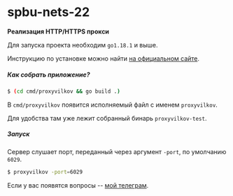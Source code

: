 # spbu-nets-22
**Реализация HTTP/HTTPS прокси**

Для запуска проекта необходим `go1.18.1` и выше.

Инструкцию по установке можно найти [на официальном сайте](https://go.dev/doc/install).

##### Как собрать приложение?
```bash
$ (cd cmd/proxyvilkov && go build .)
```
В `cmd/proxyvilkov` появится исполняемый файл с именем `proxyvilkov`.

Для удобства там уже лежит собранный бинарь `proxyvilkov-test`. 

##### Запуск

Сервер слушает порт, переданный через аргумент `-port`, по умолчанию `6029`.

```bash
$ proxyvilkov -port=6029
```

Если у вас появятся вопросы -- [мой телеграм](https://t.me/alexandervilkov).






